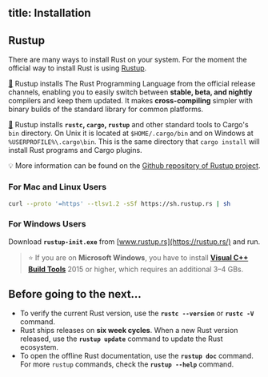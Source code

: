 title: Installation
---

## Rustup
There are many ways to install Rust on your system. For the moment the official way to install Rust is using [Rustup](https://rustup.rs/).

[📖](https://github.com/rust-lang/rustup#rustup-the-rust-toolchain-installer) Rustup installs The Rust Programming Language from the official release channels, enabling you to easily switch between **stable, beta, and nightly** compilers and keep them updated. It makes **cross-compiling** simpler with binary builds of the standard library for common platforms.

[📖](https://github.com/rust-lang/rustup#installation) Rustup installs **`rustc`, `cargo`, `rustup`** and other standard tools to Cargo's `bin` directory. On Unix it is located at `$HOME/.cargo/bin` and on Windows at `%USERPROFILE%\.cargo\bin`. This is the same directory that `cargo install` will install Rust programs and Cargo plugins.

💡 More information can be found on the [Github repository of Rustup project](https://github.com/rust-lang/rustup#rustup-the-rust-toolchain-installer).

### For Mac and Linux Users
```bash
curl --proto '=https' --tlsv1.2 -sSf https://sh.rustup.rs | sh
```

### For Windows Users
Download **`rustup-init.exe`** from [www.rustup.rs](https://rustup.rs/) and run.

> ⭐ If you are on **Microsoft Windows**, you have to install **[Visual C++ Build Tools](https://visualstudio.microsoft.com/visual-cpp-build-tools/)** 2015 or higher, which requires an additional 3–4 GBs.

## Before going to the next...

- To verify the current Rust version, use the **`rustc --version`** or **`rustc -V`** command.
- Rust ships releases on **six week cycles**. When a new Rust version released, use the **`rustup update`** command to update the Rust ecosystem.
- To open the offline Rust documentation, use the **`rustup doc`** command. For more `rustup` commands, check the **`rustup --help`** command.
